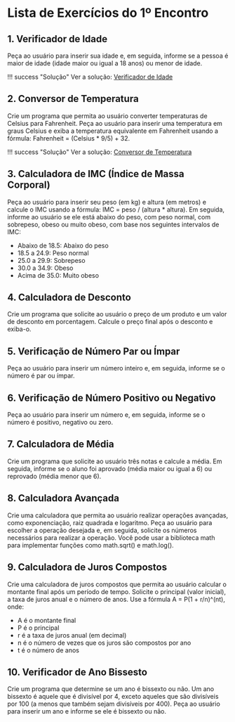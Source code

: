 # Lista de Exercícios do 1º Encontro

## 1. Verificador de Idade

Peça ao usuário para inserir sua idade e, em seguida, informe se a pessoa é maior de idade (idade maior ou igual a 18 anos) ou menor de idade.

!!! success "Solução"
    Ver a solução: [Verificador de Idade](01/01.md)

## 2. Conversor de Temperatura

Crie um programa que permita ao usuário converter temperaturas de Celsius para Fahrenheit.
Peça ao usuário para inserir uma temperatura em graus Celsius e exiba a temperatura
equivalente em Fahrenheit usando a fórmula: Fahrenheit = (Celsius * 9/5) + 32.

!!! success "Solução"
    Ver a solução: [Conversor de Temperatura](01/02.md)

## 3. Calculadora de IMC (Índice de Massa Corporal)

Peça ao usuário para inserir seu peso (em kg) e altura (em metros) e calcule o IMC usando a
fórmula: IMC = peso / (altura * altura). Em seguida, informe ao usuário se ele está abaixo do
peso, com peso normal, com sobrepeso, obeso ou muito obeso, com base nos seguintes
intervalos de IMC:

- Abaixo de 18.5: Abaixo do peso
- 18.5 a 24.9: Peso normal
- 25.0 a 29.9: Sobrepeso
- 30.0 a 34.9: Obeso
- Acima de 35.0: Muito obeso

## 4. Calculadora de Desconto

Crie um programa que solicite ao usuário o preço de um produto e um valor de desconto em
porcentagem. Calcule o preço final após o desconto e exiba-o.

## 5. Verificação de Número Par ou Ímpar

Peça ao usuário para inserir um número inteiro e, em seguida, informe se o número é par ou
ímpar.

## 6. Verificação de Número Positivo ou Negativo

Peça ao usuário para inserir um número e, em seguida, informe se o número é positivo,
negativo ou zero.

## 7. Calculadora de Média

Crie um programa que solicite ao usuário três notas e calcule a média. Em seguida, informe se
o aluno foi aprovado (média maior ou igual a 6) ou reprovado (média menor que 6).

## 8. Calculadora Avançada

Crie uma calculadora que permita ao usuário realizar operações avançadas, como
exponenciação, raiz quadrada e logaritmo. Peça ao usuário para escolher a operação desejada
e, em seguida, solicite os números necessários para realizar a operação. Você pode usar a
biblioteca math para implementar funções como math.sqrt() e math.log().

## 9. Calculadora de Juros Compostos

Crie uma calculadora de juros compostos que permita ao usuário calcular o montante final
após um período de tempo. Solicite o principal (valor inicial), a taxa de juros anual e o número
de anos.
Use a fórmula A = P(1 + r/n)^(nt), onde:

- A é o montante final
- P é o principal
- r é a taxa de juros anual (em decimal)
- n é o número de vezes que os juros são compostos por ano
- t é o número de anos

## 10. Verificador de Ano Bissesto

Crie um programa que determine se um ano é bissexto ou não. Um ano bissexto é aquele que
é divisível por 4, exceto aqueles que são divisíveis por 100 (a menos que também sejam
divisíveis por 400). Peça ao usuário para inserir um ano e informe se ele é bissexto ou não.
